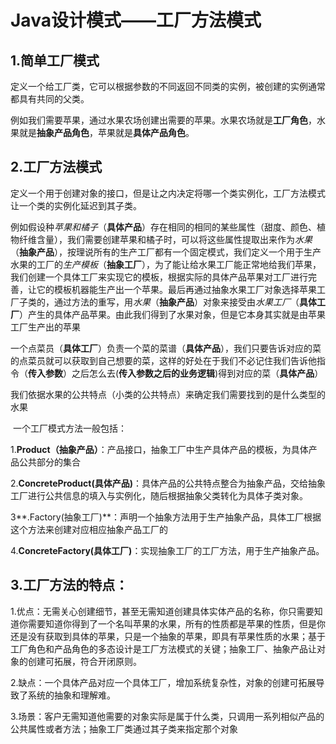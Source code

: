 # Java设计模式——工厂方法模式

## 1.简单工厂模式

​		定义一个给工厂类，它可以根据参数的不同返回不同类的实例，被创建的实例通常都具有共同的父类。	

​		例如我们需要苹果，通过水果农场创建出需要的苹果。水果农场就是**工厂角色**，水果就是**抽象产品角色**，苹果就是**具体产品角色**。

## 2.工厂方法模式

​		定义一个用于创建对象的接口，但是让之内决定将哪一个类实例化，工厂方法模式让一个类的实例化延迟到其子类。

​		例如假设种*苹果和橘子*（**具体产品**）存在相同的相同的某些属性（甜度、颜色、植物纤维含量），我们需要创建苹果和橘子时，可以将这些属性提取出来作为*水果*（**抽象产品**），按理说所有的生产工厂都有一个固定模式，我们定义一个用于生产水果的工厂的*生产模板*（**抽象工厂**），为了能让给水果工厂能正常地给我们苹果，我们创建一个具体工厂来实现它的模板，根据实际的具体产品苹果对工厂进行完善，让它的模板机器能生产出一个苹果。最后再通过抽象水果工厂对象选择苹果工厂子类的，通过方法的重写，用*水果*（**抽象产品**）对象来接受由*水果工厂*（**具体工厂**）产生的具体产品苹果。由此我们得到了水果对象，但是它本身其实就是由苹果工厂生产出的苹果

​		一个点菜员（**具体工厂**）负责一个菜的菜谱（**具体产品**），我们只要告诉对应的菜的点菜员就可以获取到自己想要的菜，这样的好处在于我们不必记住我们告诉他指令（**传入参数**）之后怎么去(**传入参数之后的业务逻辑**)得到对应的菜（**具体产品**）

我们依据水果的公共特点（小类的公共特点）来确定我们需要找到的是什么类型的水果

​		一个工厂模式方法一般包括：

​		1.**Product（抽象产品）**：产品接口，抽象工厂中生产具体产品的模板，为具体产品公共部分的集合

​		2.**ConcreteProduct(具体产品)**：具体产品的公共特点整合为抽象产品，交给抽象工厂进行公共信息的填入与实例化，随后根据抽象父类转化为具体子类对象。

​		3**.Factory(抽象工厂)**：声明一个抽象方法用于生产抽象产品，具体工厂根据这个方法来创建对应相应抽象产品工厂的

​		4.**ConcreteFactory(具体工厂)**：实现抽象工厂的工厂方法，用于生产抽象产品。

## 3.工厂方法的特点：

1.优点：无需关心创建细节，甚至无需知道创建具体实体产品的名称，你只需要知道你需要知道你得到了一个名叫苹果的水果，所有的性质都是苹果的性质，但是你还是没有获取到具体的苹果，只是一个抽象的苹果，即具有苹果性质的水果；基于工厂角色和产品角色的多态设计是工厂方法模式的关键；抽象工厂、抽象产品让对象的创建可拓展，符合开闭原则。

2.缺点：一个具体产品对应一个具体工厂，增加系统复杂性，对象的创建可拓展导致了系统的抽象和理解难。

3.场景：客户无需知道他需要的对象实际是属于什么类，只调用一系列相似产品的公共属性或者方法；抽象工厂类通过其子类来指定那个对象